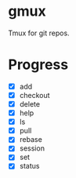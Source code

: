 # gmux
Tmux for git repos.

# Progress

- [x] add
- [x] checkout
- [x] delete
- [x] help
- [x] ls
- [x] pull
- [x] rebase
- [x] session
- [x] set
- [x] status